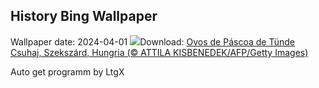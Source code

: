 ## History Bing Wallpaper
Wallpaper date: 2024-04-01
![](https://www.bing.com/th?id=OHR.HungarianEggs_PT-BR0431246025_UHD.jpg&w=1000)Download: [Ovos de Páscoa de Tünde Csuhaj, Szekszárd, Hungria (© ATTILA KISBENEDEK/AFP/Getty Images)](https://www.bing.com/th?id=OHR.HungarianEggs_PT-BR0431246025_UHD.jpg)

Auto get programm by LtgX
